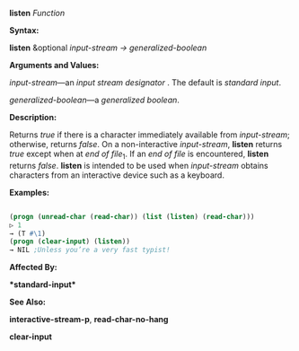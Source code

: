 **listen** *Function* 



**Syntax:** 



**listen** &amp;optional *input-stream → generalized-boolean* 



**Arguments and Values:** 



*input-stream*—an *input stream designator* . The default is *standard input*. 



*generalized-boolean*—a *generalized boolean*. 



**Description:** 



Returns *true* if there is a character immediately available from *input-stream*; otherwise, returns *false*. On a non-interactive *input-stream*, **listen** returns *true* except when at *end of file*<sub>1</sub>. If an *end of file* is encountered, **listen** returns *false*. **listen** is intended to be used when *input-stream* obtains characters from an interactive device such as a keyboard. 



**Examples:**
```lisp

(progn (unread-char (read-char)) (list (listen) (read-char))) 
▷ 1 
→ (T #\1) 
(progn (clear-input) (listen)) 
→ NIL ;Unless you’re a very fast typist! 

```
**Affected By:** 



**\*standard-input\*** 



**See Also:** 



**interactive-stream-p**, **read-char-no-hang** 







 



 



**clear-input** 



